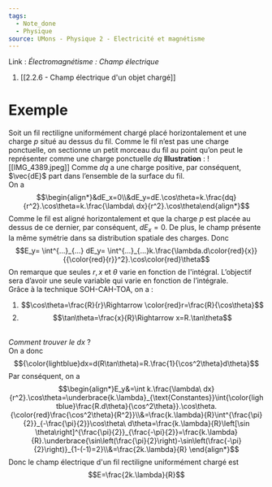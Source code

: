 ```yaml
---
tags:
  - Note_done
  - Physique
source: UMons - Physique 2 - Electricité et magnétisme
---
```


Link :
_Électromagnétisme : Champ électrique_
1. [[2.2.6 - Champ électrique d'un objet chargé]]

# Exemple
Soit un fil rectiligne uniformément chargé placé horizontalement et une charge $p$ situé au dessus du fil. Comme le fil n’est pas une charge ponctuelle, on sectionne un petit morceau du fil au point qu’on peut le représenter comme une charge ponctuelle $dq$ 
**Illustration** : ![[IMG_4389.jpeg]]
Comme $dq$ a une charge positive, par conséquent, $\vec{dE}$ part dans l’ensemble de la surface du fil. 
\
On a $$\begin{align*}&dE_x=0\\&dE_y=dE.\cos\theta=k.\frac{dq}{r^2}.\cos\theta=k.\frac{\lambda\ dx}{r^2}.\cos\theta\end{align*}$$
Comme le fil est aligné horizontalement et que la charge $p$ est placée au dessus de ce dernier, par conséquent, $dE_x=0$. De plus, le champ présente la même symétrie dans sa distribution spatiale des charges. 
Donc $$E_y= \int^{...}_{...} dE_y= \int^{...}_{...}k.\frac{\lambda.d\color{red}{x}}{{\color{red}{r}}^2}.\cos\color{red}\theta$$ On remarque que seules $r, x$ et $\theta$ varie en fonction de l'intégral. L’objectif sera d’avoir une seule variable qui varie en fonction de l’intégrale. 
\
Grâce à la technique SOH-CAH-TOA, on a : 
1. $$\cos\theta=\frac{R}{r}\Rightarrow \color{red}r=\frac{R}{\cos\theta}$$
2. $$\tan\theta=\frac{x}{R}\Rightarrow x=R.\tan\theta$$

\
_Comment trouver le $dx$_ ?
\
On a donc $${\color{lightblue}dx=d(R\tan\theta)=R.\frac{1}{\cos^2\theta}d\theta}$$ Par conséquent, on a $$\begin{align*}E_y&=\int k.\frac{\lambda\ dx}{r^2}.\cos\theta=\underbrace{k.\lambda}_{\text{Constantes}}\int{\color{lightblue}\frac{R.d\theta}{\cos^2\theta}}.\cos\theta.{\color{red}\frac{\cos^2\theta}{R^2}}\\&=\frac{k.\lambda}{R}\int^{\frac{\pi}{2}}_{-\frac{\pi}{2}}\cos\theta\ d\theta=\frac{k.\lambda}{R}\left[\sin \theta\right]^{\frac{\pi}{2}}_{\frac{-\pi}{2}}=\frac{k.\lambda}{R}.\underbrace{\sin\left(\frac{\pi}{2}\right)-\sin\left(\frac{-\pi}{2}\right)}_{1-(-1)=2}\\&=\frac{2k.\lambda}{R} \end{align*}$$
Donc le champ électrique d'un fil rectiligne uniformément chargé est $$E=\frac{2k.\lambda}{R}$$
